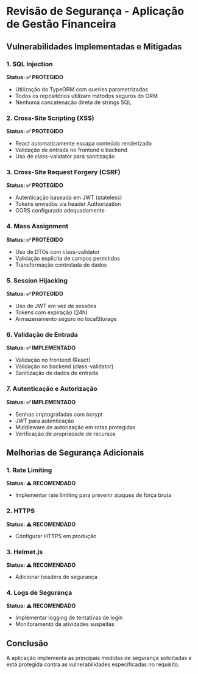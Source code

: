 # Revisão de Segurança - Aplicação de Gestão Financeira

## Vulnerabilidades Implementadas e Mitigadas

### 1. SQL Injection
**Status: ✅ PROTEGIDO**
- Utilização do TypeORM com queries parametrizadas
- Todos os repositórios utilizam métodos seguros do ORM
- Nenhuma concatenação direta de strings SQL

### 2. Cross-Site Scripting (XSS)
**Status: ✅ PROTEGIDO**
- React automaticamente escapa conteúdo renderizado
- Validação de entrada no frontend e backend
- Uso de class-validator para sanitização

### 3. Cross-Site Request Forgery (CSRF)
**Status: ✅ PROTEGIDO**
- Autenticação baseada em JWT (stateless)
- Tokens enviados via header Authorization
- CORS configurado adequadamente

### 4. Mass Assignment
**Status: ✅ PROTEGIDO**
- Uso de DTOs com class-validator
- Validação explícita de campos permitidos
- Transformação controlada de dados

### 5. Session Hijacking
**Status: ✅ PROTEGIDO**
- Uso de JWT em vez de sessões
- Tokens com expiração (24h)
- Armazenamento seguro no localStorage

### 6. Validação de Entrada
**Status: ✅ IMPLEMENTADO**
- Validação no frontend (React)
- Validação no backend (class-validator)
- Sanitização de dados de entrada

### 7. Autenticação e Autorização
**Status: ✅ IMPLEMENTADO**
- Senhas criptografadas com bcrypt
- JWT para autenticação
- Middleware de autorização em rotas protegidas
- Verificação de propriedade de recursos

## Melhorias de Segurança Adicionais

### 1. Rate Limiting
**Status: ⚠️ RECOMENDADO**
- Implementar rate limiting para prevenir ataques de força bruta

### 2. HTTPS
**Status: ⚠️ RECOMENDADO**
- Configurar HTTPS em produção

### 3. Helmet.js
**Status: ⚠️ RECOMENDADO**
- Adicionar headers de segurança

### 4. Logs de Segurança
**Status: ⚠️ RECOMENDADO**
- Implementar logging de tentativas de login
- Monitoramento de atividades suspeitas

## Conclusão
A aplicação implementa as principais medidas de segurança solicitadas e está protegida contra as vulnerabilidades especificadas no requisito.


